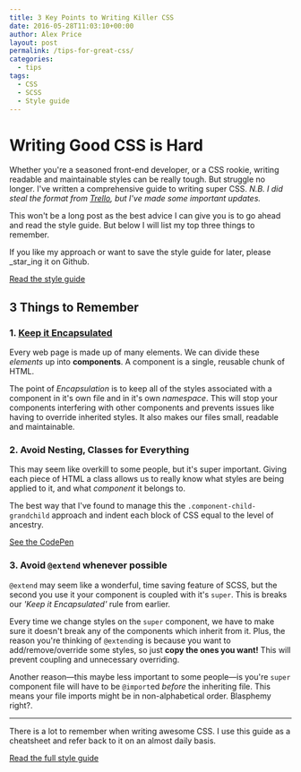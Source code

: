 ```yaml
---
title: 3 Key Points to Writing Killer CSS
date: 2016-05-28T11:03:10+00:00
author: Alex Price
layout: post
permalink: /tips-for-great-css/
categories:
  - tips
tags:
  - CSS
  - SCSS
  - Style guide
---
```

# Writing Good CSS is Hard

Whether you're a seasoned front-end developer, or a CSS rookie, writing readable and maintainable styles can be really tough. But struggle no longer. I've written a comprehensive guide to writing super CSS. _N.B. I did steal the format from <a title="Open the Trello website (new tab)" href="http://trello.com/" rel="noopener no referrer">Trello</a>, but I've made some important updates._

This won't be a long post as the best advice I can give you is to go ahead and read the style guide. But below I will list my top three things to remember.

<!--more-->

If you like my approach or want to save the style guide for later, please _star_ing it on Github.

<a title="Read the style guide (new tab)" href="https://github.com/alexpriceonline/scss-style-guide" rel="noopener noreferrer">Read the style guide</a>

## 3 Things to Remember

### 1. <a title="Open the style guide (new tab)" href="https://github.com/alexpriceonline/scss-style-guide#keeping-it-encapsulated" rel="noopener noreferrer">Keep it Encapsulated</a>

Every web page is made up of many elements. We can divide these _elements_ up into **components**. A component is a single, reusable chunk of HTML.

The point of _Encapsulation_ is to keep all of the styles associated with a component in it's own file and in it's own _namespace_. This will stop your components interfering with other components and prevents issues like having to override inherited styles. It also makes our files small, readable and maintainable.

### 2. Avoid Nesting, Classes for Everything

This may seem like overkill to some people, but it's super important. Giving each piece of HTML a class allows us to really know what styles are being applied to it, and what _component_ it belongs to.

The best way that I've found to manage this the `.component-child-grandchild` approach and indent each block of CSS equal to the level of ancestry.

<a href="http://codepen.io/alexpriceonline/pen/jqgmwp/">See the CodePen</a>

### 3. Avoid `@extend` whenever possible

`@extend` may seem like a wonderful, time saving feature of SCSS, but the second you use it your component is coupled with it's `super`. This is breaks our _'Keep it Encapsulated'_ rule from earlier.

Every time we change styles on the `super` component, we have to make sure it doesn't break any of the components which inherit from it. Plus, the reason you're thinking of `@extend`ing is because you want to add/remove/override some styles, so just **copy the ones you want!** This will prevent coupling and unnecessary overriding.

Another reason—this maybe less important to some people—is you're `super` component file will have to be `@import`ed _before_ the inheriting file. This means your file imports might be in non-alphabetical order. Blasphemy right?.

---

There is a lot to remember when writing awesome CSS. I use this guide as a cheatsheet and refer back to it on an almost daily basis.

<a title="Read the style guide (new tab)" href="https://github.com/alexpriceonline/scss-style-guide" rel="noopener noreferrer">Read the full style guide</a>

